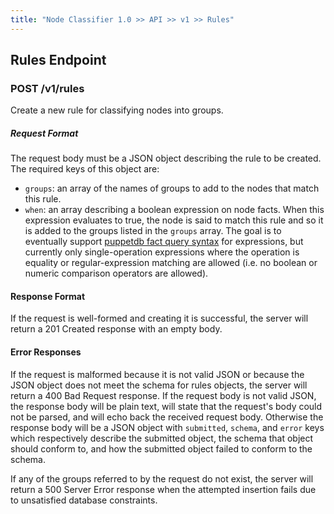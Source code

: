 ```yaml
---
title: "Node Classifier 1.0 >> API >> v1 >> Rules"
---
```


[pdb-fact-query]: http://docs.puppetlabs.com/puppetdb/1.5/api/query/tutorial.html#facts-walkthrough

## Rules Endpoint

### POST /v1/rules

Create a new rule for classifying nodes into groups.

##### Request Format

The request body must be a JSON object describing the rule to be created.
The required keys of this object are:

* `groups`: an array of the names of groups to add to the nodes that match this rule.
* `when`: an array describing a boolean expression on node facts.
          When this expression evaluates to true, the node is said to match this rule and so it is added to the groups listed in the `groups` array.
          The goal is to eventually support [puppetdb fact query syntax][pdb-fact-query] for expressions, but currently only single-operation expressions where the operation is equality or regular-expression matching are allowed (i.e. no boolean or numeric comparison operators are allowed).

#### Response Format

If the request is well-formed and creating it is successful, the server will return a 201 Created response with an empty body.

#### Error Responses

If the request is malformed because it is not valid JSON or because the JSON object does not meet the schema for rules objects, the server will return a 400 Bad Request response.
If the request body is not valid JSON, the response body will be plain text, will state that the request's body could not be parsed, and will echo back the received request body.
Otherwise the response body will be a JSON object with `submitted`, `schema`, and `error` keys which respectively describe the submitted object, the schema that object should conform to, and how the submitted object failed to conform to the schema.

If any of the groups referred to by the request do not exist, the server will return a 500 Server Error response when the attempted insertion fails due to unsatisfied database constraints.

